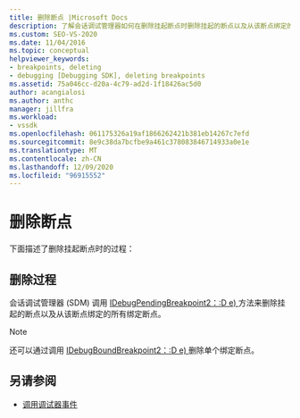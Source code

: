 ```yaml
---
title: 删除断点 |Microsoft Docs
description: 了解会话调试管理器如何在删除挂起断点时删除挂起的断点以及从该断点绑定的所有绑定断点。
ms.custom: SEO-VS-2020
ms.date: 11/04/2016
ms.topic: conceptual
helpviewer_keywords:
- breakpoints, deleting
- debugging [Debugging SDK], deleting breakpoints
ms.assetid: 75a046cc-d20a-4c79-ad2d-1f18426ac5d0
author: acangialosi
ms.author: anthc
manager: jillfra
ms.workload:
- vssdk
ms.openlocfilehash: 061175326a19af1866262421b381eb14267c7efd
ms.sourcegitcommit: 8e9c38da7bcfbe9a461c378083846714933a0e1e
ms.translationtype: MT
ms.contentlocale: zh-CN
ms.lasthandoff: 12/09/2020
ms.locfileid: "96915552"
---
```

# <a name="deleting-a-breakpoint"></a>删除断点
下面描述了删除挂起断点时的过程：

## <a name="deletion-process"></a>删除过程
 会话调试管理器 (SDM) 调用 [IDebugPendingBreakpoint2：:D e) ](../../extensibility/debugger/reference/idebugpendingbreakpoint2-delete.md) 方法来删除挂起的断点以及从该断点绑定的所有绑定断点。

> [!NOTE]
> 还可以通过调用 [IDebugBoundBreakpoint2：:D e) ](../../extensibility/debugger/reference/idebugboundbreakpoint2-delete.md)删除单个绑定断点。

## <a name="see-also"></a>另请参阅
- [调用调试器事件](../../extensibility/debugger/calling-debugger-events.md)
